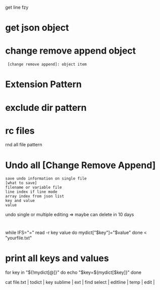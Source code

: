 

[get range]: from_files
get line fzy
# get json object
# change remove append object
	 [change remove append]: object item

# Extension Pattern
# exclude dir pattern
# rc files

rnd all file pattern

# Undo all [Change Remove Append]
	save undo information on single file
	[what to save]
	filename or variable file
	line index if line mode
	array index from json list
	key and value
	value
undo single or multiple editing => maybe can delete in 10 days

# 
while IFS="=" read -r key value
do
    mydict["$key"]="$value"
done < "yourfile.txt"

# print all keys and values
for key in "${!mydict[@]}"
do
    echo "$key=${mydict[$key]}"
done

cat file.txt | todict | key sublime | ext | find select
| editline | temp | edit | 